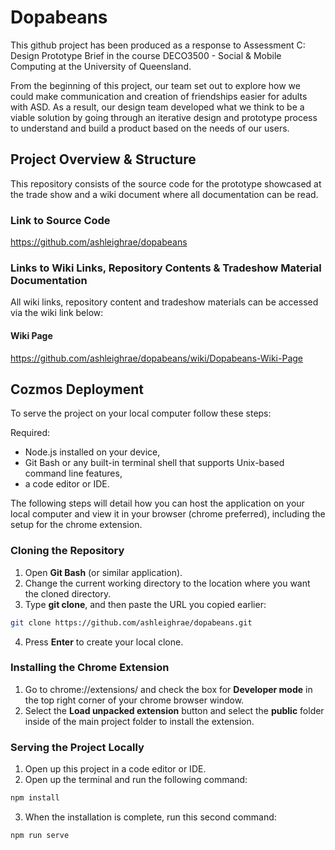 # Dopabeans
This github project has been produced as a response to Assessment C: Design Prototype Brief in the course DECO3500 - Social &amp; Mobile Computing at the University of Queensland.

From the beginning of this project, our team set out to explore how we could make communication and creation of friendships easier for adults with ASD. As a result, our design team developed what we think to be a viable solution by going through an iterative design and prototype process to understand and build a product based on the needs of our users.

## Project Overview & Structure
This repository consists of the source code for the prototype showcased at the trade show  and a wiki document where all documentation can be read.

### Link to Source Code
https://github.com/ashleighrae/dopabeans

### Links to Wiki Links, Repository Contents & Tradeshow Material Documentation
All wiki links, repository content and tradeshow materials can be accessed via the wiki link below:

#### Wiki Page
https://github.com/ashleighrae/dopabeans/wiki/Dopabeans-Wiki-Page

## Cozmos Deployment 
To serve the project on your local computer follow these steps:

Required: 
- Node.js installed on your device,
- Git Bash or any built-in terminal shell that supports Unix-based command line features,
- a code editor or IDE.

The following steps will detail how you can host the application on your local computer and view it in your browser (chrome preferred), including the setup for the chrome extension.

### Cloning the Repository
1. Open **Git Bash** (or similar application).
2. Change the current working directory to the location where you want the cloned directory.
3. Type **git clone**, and then paste the URL you copied earlier:
```bash
git clone https://github.com/ashleighrae/dopabeans.git
```
4. Press **Enter** to create your local clone.

### Installing the Chrome Extension
1. Go to chrome://extensions/ and check the box for **Developer mode** in the top right corner of your chrome browser window.
2. Select the **Load unpacked extension** button and select the **public** folder inside of the main project folder to install the extension.

### Serving the Project Locally
1. Open up this project in a code editor or IDE.
2. Open up the terminal and run the following command:
```bash
npm install
```
3. When the installation is complete, run this second command:
```bash
npm run serve
```
